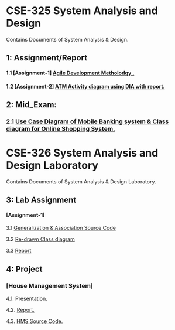 # CSE-325 System Analysis and Design
Contains Documents of System Analysis & Design. 

## 1: Assignment/Report
#### 1.1 [Assignment-1]    [Agile Development Metholodgy .](https://github.com/SheulyDas/system-Analysis-design/blob/master/Agile%20development.docx/)
#### 1.2 [Assignment-2]    [ATM Activity diagram using DIA with report.](https://github.com/SheulyDas/system-Analysis-design/blob/master/ATM%20Activity%20diagram%20using%20DIA%20with%20report..pdf)
## 2: Mid_Exam:
### 2.1 [Use Case Diagram of Mobile Banking system & Class diagram for Online Shopping System.](https://github.com/SheulyDas/system-Analysis-design/blob/master/Mid_Sheuly.pdf)

# CSE-326 System Analysis and Design Laboratory 
Contains Documents of System Analysis & Design Laboratory. 


## 3: Lab Assignment
#### [Assignment-1]
3.1 [Generalization & Association Source Code](https://github.com/SheulyDas/system-Analysis-design/tree/master/Lab%20Assignment%201/Association)

3.2 [Re-drawn Class diagram](https://github.com/SheulyDas/system-Analysis-design/blob/master/Lab%20Assignment%201/Association.png)

3.3 [Report](https://github.com/SheulyDas/system-Analysis-design/blob/master/Lab%20Assignment%201/Generalization%20%26%20Association.pdf)


## 4: Project 
### [House Management System]
4.1. Presentation.

4.2. [Report.](https://github.com/SheulyDas/system-Analysis-design/blob/master/House--Management-system/Hms%20report%20Sheuly%20Das.pdf)

4.3. [HMS Source Code.](https://github.com/SheulyDas/system-Analysis-design/tree/master/House--Management-system/House-Rent-Management)


